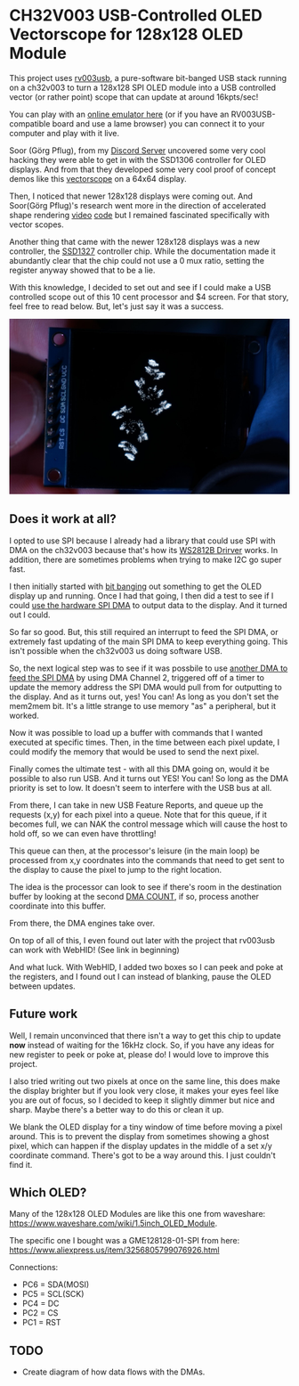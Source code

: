 # CH32V003 USB-Controlled OLED Vectorscope for 128x128 OLED Module

This project uses [rv003usb](https://github.com/cnlohr/rv003usb), a pure-software bit-banged USB stack running on a ch32v003 to turn a 128x128 SPI OLED module into a USB controlled vector (or rather point) scope that can update at around 16kpts/sec!

You can play with an [online emulator here](https://cnlohr.github.io/oledscope/) (or if you have an RV003USB-compatible board and use a lame browser) you can connect it to your computer and play with it live.

Soor (Görg Pflug), from my [Discord Server](https://discord.gg/CCeyWyZ) uncovered some very cool hacking they were able to get in with the SSD1306 controller for OLED displays.  And from that they developed some very cool proof of concept demos like this [vectorscope](https://www.youtube.com/shorts/4UzBADBHos4) on a 64x64 display.

Then, I noticed that newer 128x128 displays were coming out. And Soor(Görg Pflug)'s research went more in the direction of accelerated shape rendering [video](https://www.youtube.com/watch?v=MwNGKHWkvP8) [code](https://github.com/GoergPflug/ssd1306-Hardware3D) but I remained fascinated specifically with vector scopes.

Another thing that came with the newer 128x128 displays was a new controller, the [SSD1327](https://cdn.sparkfun.com/assets/1/a/5/d/4/DS-15890-Zio_OLED.pdf) controller chip.  While the documentation made it abundantly clear that the chip could not use a 0 mux ratio, setting the register anyway showed that to be a lie.

With this knowledge, I decided to set out and see if I could make a USB controlled scope out of this 10 cent processor and $4 screen.  For that story, feel free to read below. But, let's just say it was a success.

![vector scope picture](https://github.com/cnlohr/oledscope/blob/master/docs/picture.jpg?raw=true)

## Does it work at all?

I opted to use SPI because I already had a library that could use SPI with DMA on the ch32v003 because that's how its [WS2812B Drirver](https://github.com/cnlohr/ch32v003fun/blob/master/extralibs/ws2812b_dma_spi_led_driver.h) works. In addition, there are sometimes problems when trying to make I2C go super fast.

I then initially started with [bit banging](https://github.com/cnlohr/oledscope128128/blob/master/earlierwork/basetest/basetest.c#L20) out something to get the OLED display up and running.  Once I had that going, I then did a test to see if I could [use the hardware SPI DMA](https://github.com/cnlohr/oledscope128128/blob/master/earlierwork/hwspitest/hwspitest.c#L172-L202) to output data to the display.  And it turned out I could.

So far so good. But, this still required an interrupt to feed the SPI DMA, or extremely fast updating of the main SPI DMA to keep everything going.  This isn't possible when the ch32v003 us doing software USB.

So, the next logical step was to see if it was possbile to use [another DMA to feed the SPI DMA](https://github.com/cnlohr/oledscope128128/blob/master/earlierwork/hwspidma/hwspidma.c#L284-L321) by using DMA Channel 2, triggered off of a timer to update the memory address the SPI DMA would pull from for outputting to the display. And as it turns out, yes! You can! As long as you don't set the mem2mem bit.  It's a little strange to use memory "as" a peripheral, but it worked.

Now it was possible to load up a buffer with commands that I wanted executed at specific times.  Then, in the time between each pixel update, I could modify the memory that would be used to send the next pixel.

Finally comes the ultimate test - with all this DMA going on, would it be possible to also run USB.  And it turns out YES! You can! So long as the DMA priority is set to low.  It doesn't seem to interfere with the USB bus at all.

From there, I can take in new USB Feature Reports, and queue up the requests (x,y) for each pixel into a queue.  Note that for this queue, if it becomes full, we can NAK the control message which will cause the host to hold off, so we can even have throttling!

This queue can then, at the processor's leisure (in the main loop) be processed from x,y coordnates into the commands that need to get sent to the display to cause the pixel to jump to the right location.

The idea is the processor can look to see if there's room in the destination buffer by looking at the second [DMA COUNT](https://github.com/cnlohr/oledscope/blob/master/usbfirmware/usbfirmware.c#L322), if so, process another coordinate into this buffer.

From there, the DMA engines take over.

On top of all of this, I even found out later with the project that rv003usb can work with WebHID!  (See link in beginning)

And what luck. With WebHID, I added two boxes so I can peek and poke at the registers, and I found out I can instead of blanking, pause the OLED between updates.

## Future work

Well, I remain unconvinced that there isn't a way to get this chip to update **now** instead of waiting for the 16kHz clock.  So, if you have any ideas for new register to peek or poke at, please do! I would love to improve this project.

I also tried writing out two pixels at once on the same line, this does make the display brighter but if you look very close, it makes your eyes feel like you are out of focus, so I decided to keep it slightly dimmer but nice and sharp.  Maybe there's a better way to do this or clean it up.

We blank the OLED display for a tiny window of time before moving a pixel around.  This is to prevent the display from sometimes showing a ghost pixel, which can happen if the display updates in the middle of a set x/y coordinate command.  There's got to be a way around this.  I just couldn't find it.

## Which OLED?

Many of the 128x128 OLED Modules are like this one from waveshare: https://www.waveshare.com/wiki/1.5inch_OLED_Module. 

The specific one I bought was a GME128128-01-SPI from here: https://www.aliexpress.us/item/3256805799076926.html

Connections: 
 * PC6 = SDA(MOSI)
 * PC5 = SCL(SCK)
 * PC4 = DC
 * PC2 = CS
 * PC1 = RST

## TODO

 * Create diagram of how data flows with the DMAs.



